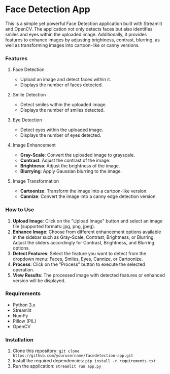 ﻿# Face Detection App
This is a simple yet powerful Face Detection application built with Streamlit and OpenCV. The application not only detects faces but also identifies smiles and eyes within the uploaded image. Additionally, it provides features to enhance images by adjusting brightness, contrast, blurring, as well as transforming images into cartoon-like or canny versions.

### Features
1. Face Detection
   * Upload an image and detect faces within it.
   * Displays the number of faces detected.
     
2. Smile Detection
   * Detect smiles within the uploaded image.
   * Displays the number of smiles detected.
     
3. Eye Detection
   * Detect eyes within the uploaded image.
   * Displays the number of eyes detected.

4. Image Enhancement
   * **Gray-Scale**: Convert the uploaded image to grayscale.
   * **Contrast**: Adjust the contrast of the image.
   * **Brightness**: Adjust the brightness of the image.
   * **Blurrying**: Apply Gaussian blurring to the image.
  
5. Image Transformation
   * **Cartoonize**: Transform the image into a cartoon-like version.
   * **Cannize**: Convert the image into a canny edge detection version.

### How to Use
1. **Upload Image**: Click on the "Upload Image" button and select an image file (supported formats: jpg, png, jpeg).
2. **Enhance Image**: Choose from different enhancement options available in the sidebar such as Gray-Scale, Contrast, Brightness, or Blurring. Adjust the sliders accordingly for Contrast, Brightness, and Blurring options.
3. **Detect Features**: Select the feature you want to detect from the dropdown menu: Faces, Smiles, Eyes, Cannize, or Cartoonize.
4. **Process**: Click on the "Process" button to execute the selected operation.
5. **View Results**: The processed image with detected features or enhanced version will be displayed.

### Requirements
* Python 3.x
* Streamlit
* NumPy
* Pillow (PIL)
* OpenCV

### Installation
1. Clone this repository:
   `git clone https://github.com/yourusername/facedetection-app.git`
2. Install the required dependencies:
   `pip install -r requirements.txt`
3. Run the application:
   `streamlit run app.py`
